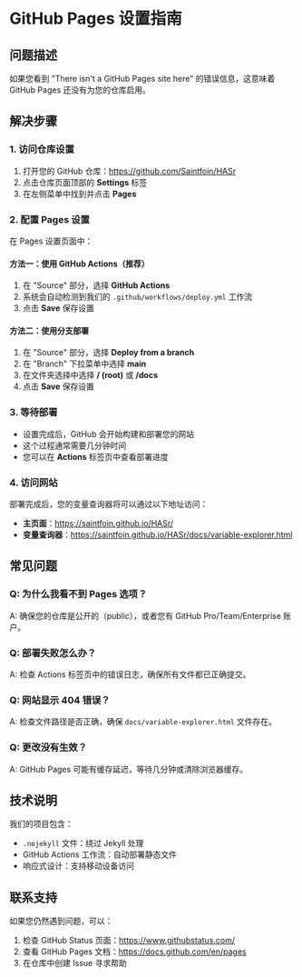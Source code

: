 # GitHub Pages 设置指南

## 问题描述
如果您看到 "There isn't a GitHub Pages site here" 的错误信息，这意味着 GitHub Pages 还没有为您的仓库启用。

## 解决步骤

### 1. 访问仓库设置
1. 打开您的 GitHub 仓库：https://github.com/Saintfoin/HASr
2. 点击仓库页面顶部的 **Settings** 标签
3. 在左侧菜单中找到并点击 **Pages**

### 2. 配置 Pages 设置
在 Pages 设置页面中：

#### 方法一：使用 GitHub Actions（推荐）
1. 在 "Source" 部分，选择 **GitHub Actions**
2. 系统会自动检测到我们的 `.github/workflows/deploy.yml` 工作流
3. 点击 **Save** 保存设置

#### 方法二：使用分支部署
1. 在 "Source" 部分，选择 **Deploy from a branch**
2. 在 "Branch" 下拉菜单中选择 **main**
3. 在文件夹选择中选择 **/ (root)** 或 **/docs**
4. 点击 **Save** 保存设置

### 3. 等待部署
- 设置完成后，GitHub 会开始构建和部署您的网站
- 这个过程通常需要几分钟时间
- 您可以在 **Actions** 标签页中查看部署进度

### 4. 访问网站
部署完成后，您的变量查询器将可以通过以下地址访问：
- **主页面**：https://saintfoin.github.io/HASr/
- **变量查询器**：https://saintfoin.github.io/HASr/docs/variable-explorer.html

## 常见问题

### Q: 为什么我看不到 Pages 选项？
A: 确保您的仓库是公开的（public），或者您有 GitHub Pro/Team/Enterprise 账户。

### Q: 部署失败怎么办？
A: 检查 Actions 标签页中的错误日志，确保所有文件都已正确提交。

### Q: 网站显示 404 错误？
A: 检查文件路径是否正确，确保 `docs/variable-explorer.html` 文件存在。

### Q: 更改没有生效？
A: GitHub Pages 可能有缓存延迟，等待几分钟或清除浏览器缓存。

## 技术说明

我们的项目包含：
- `.nojekyll` 文件：绕过 Jekyll 处理
- GitHub Actions 工作流：自动部署静态文件
- 响应式设计：支持移动设备访问

## 联系支持

如果您仍然遇到问题，可以：
1. 检查 GitHub Status 页面：https://www.githubstatus.com/
2. 查看 GitHub Pages 文档：https://docs.github.com/en/pages
3. 在仓库中创建 Issue 寻求帮助